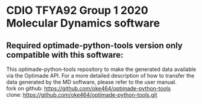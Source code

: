 # CDIO TFYA92 Group 1 2020 Molecular Dynamics software

## Required optimade-python-tools version only compatible with this software:
This optimade-python-tools repository to make the generated data available via the Optimade API. For a more detailed description of how to transfer the data generated by the MD software, please refer to the user manual. <br/>
fork on github:     https://github.com/oke464/optimade-python-tools <br/>
clone:              https://github.com/oke464/optimade-python-tools.git <br/>

